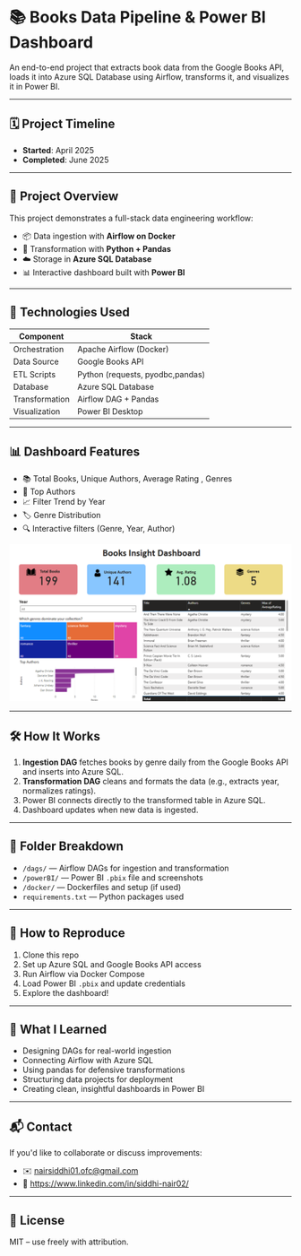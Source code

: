 # 📚 Books Data Pipeline & Power BI Dashboard

An end-to-end project that extracts book data from the Google Books API, loads it into Azure SQL Database using Airflow, transforms it, and visualizes it in Power BI.

---

## 🗓️ Project Timeline

- **Started**: April 2025  
- **Completed**: June 2025  

---

## 📌 Project Overview

This project demonstrates a full-stack data engineering workflow:
- 📦 Data ingestion with **Airflow on Docker**
- 🧠 Transformation with **Python + Pandas**
- ☁️ Storage in **Azure SQL Database**
- 📊 Interactive dashboard built with **Power BI**

---

## 🔧 Technologies Used

| Component         | Stack                          |
|------------------|---------------------------------|
| Orchestration    | Apache Airflow (Docker)         |
| Data Source      | Google Books API                |
| ETL Scripts      | Python (requests, pyodbc,pandas)|
| Database         | Azure SQL Database              |
| Transformation   | Airflow DAG + Pandas            |
| Visualization    | Power BI Desktop                |

---

## 📊 Dashboard Features

- 📚 Total Books, Unique Authors, Average Rating , Genres
- 🌟 Top Authors
- 📈 Filter Trend by Year
- 🏷️ Genre Distribution
- 🔍 Interactive filters (Genre, Year, Author)

![Dashboard Screenshot](powerBI/dashboard_screenshot.png)

---

## 🛠️ How It Works

1. **Ingestion DAG** fetches books by genre daily from the Google Books API and inserts into Azure SQL.
2. **Transformation DAG** cleans and formats the data (e.g., extracts year, normalizes ratings).
3. Power BI connects directly to the transformed table in Azure SQL.
4. Dashboard updates when new data is ingested.

---

## 📁 Folder Breakdown

- `/dags/` — Airflow DAGs for ingestion and transformation
- `/powerBI/` — Power BI `.pbix` file and screenshots
- `/docker/` — Dockerfiles and setup (if used)
- `requirements.txt` — Python packages used

---

## 🚀 How to Reproduce

1. Clone this repo  
2. Set up Azure SQL and Google Books API access  
3. Run Airflow via Docker Compose  
4. Load Power BI `.pbix` and update credentials  
5. Explore the dashboard!

---

## 🧠 What I Learned

- Designing DAGs for real-world ingestion
- Connecting Airflow with Azure SQL
- Using pandas for defensive transformations
- Structuring data projects for deployment
- Creating clean, insightful dashboards in Power BI

---

## 📬 Contact

If you'd like to collaborate or discuss improvements:
- ✉️ nairsiddhi01.ofc@gmail.com
- 💼 https://www.linkedin.com/in/siddhi-nair02/

---

## 📄 License

MIT – use freely with attribution.
